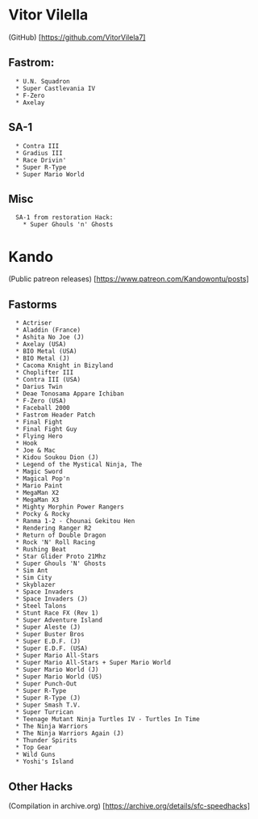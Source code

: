 # Vitor Vilella
(GitHub) [https://github.com/VitorVilela7]
## Fastrom:
      * U.N. Squadron
      * Super Castlevania IV
      * F-Zero
      * Axelay
    
## SA-1
      * Contra III
      * Gradius III
      * Race Drivin'
      * Super R-Type
      * Super Mario World
      
## Misc
      SA-1 from restoration Hack:
        * Super Ghouls 'n' Ghosts

        
# Kando 
(Public patreon releases) [https://www.patreon.com/Kandowontu/posts]

## Fastorms
      * Actriser
      * Aladdin (France)
      * Ashita No Joe (J)
      * Axelay (USA)
      * BIO Metal (USA)
      * BIO Metal (J)
      * Cacoma Knight in Bizyland
      * Choplifter III
      * Contra III (USA)
      * Darius Twin
      * Deae Tonosama Appare Ichiban
      * F-Zero (USA)
      * Faceball 2000 
      * Fastrom Header Patch
      * Final Fight
      * Final Fight Guy
      * Flying Hero
      * Hook
      * Joe & Mac
      * Kidou Soukou Dion (J)
      * Legend of the Mystical Ninja, The 
      * Magic Sword
      * Magical Pop'n
      * Mario Paint
      * MegaMan X2
      * MegaMan X3
      * Mighty Morphin Power Rangers
      * Pocky & Rocky
      * Ranma 1-2 - Chounai Gekitou Hen
      * Rendering Ranger R2
      * Return of Double Dragon
      * Rock 'N' Roll Racing
      * Rushing Beat
      * Star Glider Proto 21Mhz
      * Super Ghouls 'N' Ghosts
      * Sim Ant
      * Sim City
      * Skyblazer
      * Space Invaders 
      * Space Invaders (J)
      * Steel Talons 
      * Stunt Race FX (Rev 1)
      * Super Adventure Island
      * Super Aleste (J) 
      * Super Buster Bros
      * Super E.D.F. (J)
      * Super E.D.F. (USA)
      * Super Mario All-Stars 
      * Super Mario All-Stars + Super Mario World
      * Super Mario World (J) 
      * Super Mario World (US)
      * Super Punch-Out
      * Super R-Type
      * Super R-Type (J)
      * Super Smash T.V.
      * Super Turrican
      * Teenage Mutant Ninja Turtles IV - Turtles In Time
      * The Ninja Warriors
      * The Ninja Warriors Again (J)
      * Thunder Spirits
      * Top Gear
      * Wild Guns
      * Yoshi's Island 
  
## Other Hacks


(Compilation in archive.org) [https://archive.org/details/sfc-speedhacks]


